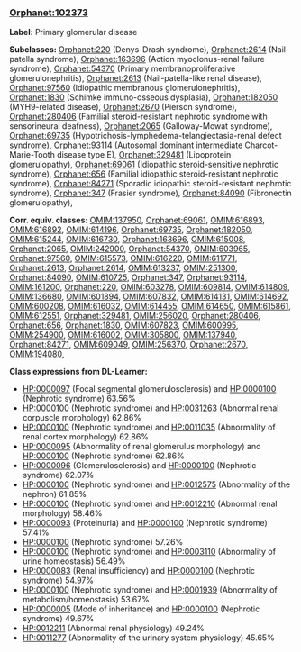 
### [Orphanet:102373](http://www.orpha.net/ORDO/Orphanet_102373)
**Label:** Primary glomerular disease

**Subclasses:** [Orphanet:220](http://www.orpha.net/ORDO/Orphanet_220) (Denys-Drash syndrome), [Orphanet:2614](http://www.orpha.net/ORDO/Orphanet_2614) (Nail-patella syndrome), [Orphanet:163696](http://www.orpha.net/ORDO/Orphanet_163696) (Action myoclonus-renal failure syndrome), [Orphanet:54370](http://www.orpha.net/ORDO/Orphanet_54370) (Primary membranoproliferative glomerulonephritis), [Orphanet:2613](http://www.orpha.net/ORDO/Orphanet_2613) (Nail-patella-like renal disease), [Orphanet:97560](http://www.orpha.net/ORDO/Orphanet_97560) (Idiopathic membranous glomerulonephritis), [Orphanet:1830](http://www.orpha.net/ORDO/Orphanet_1830) (Schimke immuno-osseous dysplasia), [Orphanet:182050](http://www.orpha.net/ORDO/Orphanet_182050) (MYH9-related disease), [Orphanet:2670](http://www.orpha.net/ORDO/Orphanet_2670) (Pierson syndrome), [Orphanet:280406](http://www.orpha.net/ORDO/Orphanet_280406) (Familial steroid-resistant nephrotic syndrome with sensorineural deafness), [Orphanet:2065](http://www.orpha.net/ORDO/Orphanet_2065) (Galloway-Mowat syndrome), [Orphanet:69735](http://www.orpha.net/ORDO/Orphanet_69735) (Hypotrichosis-lymphedema-telangiectasia-renal defect syndrome), [Orphanet:93114](http://www.orpha.net/ORDO/Orphanet_93114) (Autosomal dominant intermediate Charcot-Marie-Tooth disease type E), [Orphanet:329481](http://www.orpha.net/ORDO/Orphanet_329481) (Lipoprotein glomerulopathy), [Orphanet:69061](http://www.orpha.net/ORDO/Orphanet_69061) (Idiopathic steroid-sensitive nephrotic syndrome), [Orphanet:656](http://www.orpha.net/ORDO/Orphanet_656) (Familial idiopathic steroid-resistant nephrotic syndrome), [Orphanet:84271](http://www.orpha.net/ORDO/Orphanet_84271) (Sporadic idiopathic steroid-resistant nephrotic syndrome), [Orphanet:347](http://www.orpha.net/ORDO/Orphanet_347) (Frasier syndrome), [Orphanet:84090](http://www.orpha.net/ORDO/Orphanet_84090) (Fibronectin glomerulopathy), 

**Corr. equiv. classes:** [OMIM:137950](http://purl.obolibrary.org/obo/OMIM_137950), [Orphanet:69061](http://www.orpha.net/ORDO/Orphanet_69061), [OMIM:616893](http://purl.obolibrary.org/obo/OMIM_616893), [OMIM:616892](http://purl.obolibrary.org/obo/OMIM_616892), [OMIM:614196](http://purl.obolibrary.org/obo/OMIM_614196), [Orphanet:69735](http://www.orpha.net/ORDO/Orphanet_69735), [Orphanet:182050](http://www.orpha.net/ORDO/Orphanet_182050), [OMIM:615244](http://purl.obolibrary.org/obo/OMIM_615244), [OMIM:616730](http://purl.obolibrary.org/obo/OMIM_616730), [Orphanet:163696](http://www.orpha.net/ORDO/Orphanet_163696), [OMIM:615008](http://purl.obolibrary.org/obo/OMIM_615008), [Orphanet:2065](http://www.orpha.net/ORDO/Orphanet_2065), [OMIM:242900](http://purl.obolibrary.org/obo/OMIM_242900), [Orphanet:54370](http://www.orpha.net/ORDO/Orphanet_54370), [OMIM:603965](http://purl.obolibrary.org/obo/OMIM_603965), [Orphanet:97560](http://www.orpha.net/ORDO/Orphanet_97560), [OMIM:615573](http://purl.obolibrary.org/obo/OMIM_615573), [OMIM:616220](http://purl.obolibrary.org/obo/OMIM_616220), [OMIM:611771](http://purl.obolibrary.org/obo/OMIM_611771), [Orphanet:2613](http://www.orpha.net/ORDO/Orphanet_2613), [Orphanet:2614](http://www.orpha.net/ORDO/Orphanet_2614), [OMIM:613237](http://purl.obolibrary.org/obo/OMIM_613237), [OMIM:251300](http://purl.obolibrary.org/obo/OMIM_251300), [Orphanet:84090](http://www.orpha.net/ORDO/Orphanet_84090), [OMIM:610725](http://purl.obolibrary.org/obo/OMIM_610725), [Orphanet:347](http://www.orpha.net/ORDO/Orphanet_347), [Orphanet:93114](http://www.orpha.net/ORDO/Orphanet_93114), [OMIM:161200](http://purl.obolibrary.org/obo/OMIM_161200), [Orphanet:220](http://www.orpha.net/ORDO/Orphanet_220), [OMIM:603278](http://purl.obolibrary.org/obo/OMIM_603278), [OMIM:609814](http://purl.obolibrary.org/obo/OMIM_609814), [OMIM:614809](http://purl.obolibrary.org/obo/OMIM_614809), [OMIM:136680](http://purl.obolibrary.org/obo/OMIM_136680), [OMIM:601894](http://purl.obolibrary.org/obo/OMIM_601894), [OMIM:607832](http://purl.obolibrary.org/obo/OMIM_607832), [OMIM:614131](http://purl.obolibrary.org/obo/OMIM_614131), [OMIM:614692](http://purl.obolibrary.org/obo/OMIM_614692), [OMIM:600208](http://purl.obolibrary.org/obo/OMIM_600208), [OMIM:616032](http://purl.obolibrary.org/obo/OMIM_616032), [OMIM:614455](http://purl.obolibrary.org/obo/OMIM_614455), [OMIM:614650](http://purl.obolibrary.org/obo/OMIM_614650), [OMIM:615861](http://purl.obolibrary.org/obo/OMIM_615861), [OMIM:612551](http://purl.obolibrary.org/obo/OMIM_612551), [Orphanet:329481](http://www.orpha.net/ORDO/Orphanet_329481), [OMIM:256020](http://purl.obolibrary.org/obo/OMIM_256020), [Orphanet:280406](http://www.orpha.net/ORDO/Orphanet_280406), [Orphanet:656](http://www.orpha.net/ORDO/Orphanet_656), [Orphanet:1830](http://www.orpha.net/ORDO/Orphanet_1830), [OMIM:607823](http://purl.obolibrary.org/obo/OMIM_607823), [OMIM:600995](http://purl.obolibrary.org/obo/OMIM_600995), [OMIM:254900](http://purl.obolibrary.org/obo/OMIM_254900), [OMIM:616002](http://purl.obolibrary.org/obo/OMIM_616002), [OMIM:305800](http://purl.obolibrary.org/obo/OMIM_305800), [OMIM:137940](http://purl.obolibrary.org/obo/OMIM_137940), [Orphanet:84271](http://www.orpha.net/ORDO/Orphanet_84271), [OMIM:609049](http://purl.obolibrary.org/obo/OMIM_609049), [OMIM:256370](http://purl.obolibrary.org/obo/OMIM_256370), [Orphanet:2670](http://www.orpha.net/ORDO/Orphanet_2670), [OMIM:194080](http://purl.obolibrary.org/obo/OMIM_194080), 

**Class expressions from DL-Learner:**

- [HP:0000097](http://purl.obolibrary.org/obo/HP_0000097) (Focal segmental glomerulosclerosis) and [HP:0000100](http://purl.obolibrary.org/obo/HP_0000100) (Nephrotic syndrome) 63.56%
- [HP:0000100](http://purl.obolibrary.org/obo/HP_0000100) (Nephrotic syndrome) and [HP:0031263](http://purl.obolibrary.org/obo/HP_0031263) (Abnormal renal corpuscle morphology) 62.86%
- [HP:0000100](http://purl.obolibrary.org/obo/HP_0000100) (Nephrotic syndrome) and [HP:0011035](http://purl.obolibrary.org/obo/HP_0011035) (Abnormality of renal cortex morphology) 62.86%
- [HP:0000095](http://purl.obolibrary.org/obo/HP_0000095) (Abnormality of renal glomerulus morphology) and [HP:0000100](http://purl.obolibrary.org/obo/HP_0000100) (Nephrotic syndrome) 62.86%
- [HP:0000096](http://purl.obolibrary.org/obo/HP_0000096) (Glomerulosclerosis) and [HP:0000100](http://purl.obolibrary.org/obo/HP_0000100) (Nephrotic syndrome) 62.07%
- [HP:0000100](http://purl.obolibrary.org/obo/HP_0000100) (Nephrotic syndrome) and [HP:0012575](http://purl.obolibrary.org/obo/HP_0012575) (Abnormality of the nephron) 61.85%
- [HP:0000100](http://purl.obolibrary.org/obo/HP_0000100) (Nephrotic syndrome) and [HP:0012210](http://purl.obolibrary.org/obo/HP_0012210) (Abnormal renal morphology) 58.46%
- [HP:0000093](http://purl.obolibrary.org/obo/HP_0000093) (Proteinuria) and [HP:0000100](http://purl.obolibrary.org/obo/HP_0000100) (Nephrotic syndrome) 57.41%
- [HP:0000100](http://purl.obolibrary.org/obo/HP_0000100) (Nephrotic syndrome) 57.26%
- [HP:0000100](http://purl.obolibrary.org/obo/HP_0000100) (Nephrotic syndrome) and [HP:0003110](http://purl.obolibrary.org/obo/HP_0003110) (Abnormality of urine homeostasis) 56.49%
- [HP:0000083](http://purl.obolibrary.org/obo/HP_0000083) (Renal insufficiency) and [HP:0000100](http://purl.obolibrary.org/obo/HP_0000100) (Nephrotic syndrome) 54.97%
- [HP:0000100](http://purl.obolibrary.org/obo/HP_0000100) (Nephrotic syndrome) and [HP:0001939](http://purl.obolibrary.org/obo/HP_0001939) (Abnormality of metabolism/homeostasis) 53.67%
- [HP:0000005](http://purl.obolibrary.org/obo/HP_0000005) (Mode of inheritance) and [HP:0000100](http://purl.obolibrary.org/obo/HP_0000100) (Nephrotic syndrome) 49.67%
- [HP:0012211](http://purl.obolibrary.org/obo/HP_0012211) (Abnormal renal physiology) 49.24%
- [HP:0011277](http://purl.obolibrary.org/obo/HP_0011277) (Abnormality of the urinary system physiology) 45.65%


